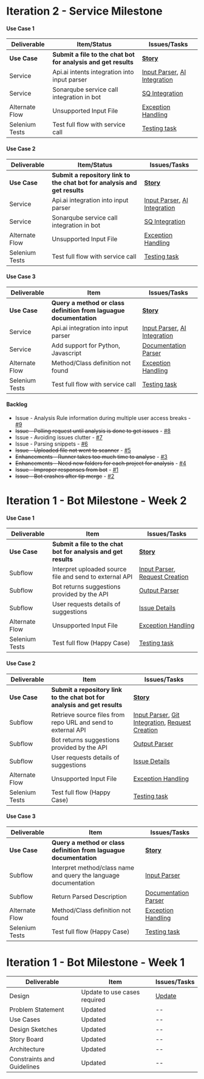 # Iteration 2 - Service Milestone

#### Use Case 1

| Deliverable   | Item/Status   |  Issues/Tasks
| ------------- | ------------  |  ------------
| **Use Case**      | **Submit a file to the chat bot for analysis and get results**           | [**Story**](https://trello.com/c/Wj98wJAI)
| Service      | Api.ai intents integration into input parser           |  [Input Parser](https://trello.com/c/H8rhqRmx), [AI Integration](https://trello.com/c/daTExnzq)
| Service      | Sonarqube service call integration in bot          |  [SQ Integration](https://trello.com/c/1ihoo0cW)
| Alternate Flow      | Unsupported Input File             |  [Exception Handling](https://trello.com/c/LbG7Blsj)
| Selenium Tests| Test full flow with service call    | [Testing task](https://trello.com/c/SdpXvI11)

#### Use Case 2

| Deliverable   | Item/Status   |  Issues/Tasks
| ------------- | ------------  |  ------------
| **Use Case**      | **Submit a repository link to the chat bot for analysis and get results**           | [**Story**](https://trello.com/c/Wj98wJAI)
| Service      | Api.ai integration into input parser           |  [Input Parser](https://trello.com/c/H8rhqRmx), [AI Integration](https://trello.com/c/daTExnzq)
| Service      | Sonarqube service call integration in bot          |  [SQ Integration](https://trello.com/c/1ihoo0cW)
| Alternate Flow      | Unsupported Input File             |  [Exception Handling](https://trello.com/c/LbG7Blsj)
| Selenium Tests| Test full flow with service call    | [Testing task](https://trello.com/c/SdpXvI11)

#### Use Case 3

| Deliverable   | Item   |  Issues/Tasks
| ------------- | ------------  |  ------------
| **Use Case**      | **Query a method or class definition from laguague documentation**           | [**Story**](https://trello.com/c/MB3iZTAW)
| Service      | Api.ai integration into input parser           |  [Input Parser](https://trello.com/c/H8rhqRmx), [AI Integration](https://trello.com/c/daTExnzq)
| Service      | Add support for Python, Javascript |  [Documentation Parser](https://trello.com/c/wYzh34Ib)
| Alternate Flow      | Method/Class definition not found             |  [Exception Handling](https://trello.com/c/LbG7Blsj)
| Selenium Tests| Test full flow with service call    | [Testing task](https://trello.com/c/SdpXvI11)

#### Backlog

* Issue - Analysis Rule information during multiple user access breaks - [#9](https://github.ncsu.edu/rcoutin/BOT/issues/9)
* ~~Issue - Polling request until analysis is done to get issues~~ - [#8](https://github.ncsu.edu/rcoutin/BOT/issues/8)
* Issue - Avoiding issues clutter - [#7](https://github.ncsu.edu/rcoutin/BOT/issues/7)
* Issue - Parsing snippets - [#6](https://github.ncsu.edu/rcoutin/BOT/issues/6)
* ~~Issue - Uploaded file not went to scanner~~ - [#5](https://github.ncsu.edu/rcoutin/BOT/issues/5)
* ~~Enhancements - Runner takes too much time to analyse~~ - [#3](https://github.ncsu.edu/rcoutin/BOT/issues/3)
* ~~Enhancements - Need new folders for each project for analysis~~ - [#4](https://github.ncsu.edu/rcoutin/BOT/issues/4)
* ~~Issue - Improper responses from bot~~ - [#1](https://github.ncsu.edu/rcoutin/BOT/issues/1)
* ~~Issue - Bot crashes after tip merge~~ - [#2](https://github.ncsu.edu/rcoutin/BOT/issues/2)



# Iteration 1 - Bot Milestone - Week 2

#### Use Case 1

| Deliverable   | Item   |  Issues/Tasks
| ------------- | ------------  |  ------------
| **Use Case**      | **Submit a file to the chat bot for analysis and get results**           | [**Story**](https://trello.com/c/Wj98wJAI)
| Subflow      | Interpret uploaded source file and send to external API            |  [Input Parser](https://trello.com/c/H8rhqRmx), [Request Creation](https://trello.com/c/eW4YRgTj)
| Subflow      | Bot returns suggestions provided by the API          |  [Output Parser](https://trello.com/c/UHEcMlRu)
| Subflow      | User requests details of suggestions          |  [Issue Details](https://trello.com/c/MDK8sbpS)
| Alternate Flow      | Unsupported Input File             |  [Exception Handling](https://trello.com/c/LbG7Blsj)
| Selenium Tests| Test full flow (Happy Case)    | [Testing task](https://trello.com/c/SdpXvI11)

#### Use Case 2

| Deliverable   | Item   |  Issues/Tasks
| ------------- | ------------  |  ------------
| **Use Case**      | **Submit a repository link to the chat bot for analysis and get results**           | [**Story**](https://trello.com/c/5m8WI2WU)
| Subflow      | Retrieve source files from repo URL and send to external API            |  [Input Parser](https://trello.com/c/H8rhqRmx), [Git Integration](https://trello.com/c/4ghjOzwg), [Request Creation](https://trello.com/c/eW4YRgTj)
| Subflow      | Bot returns suggestions provided by the API          |  [Output Parser](https://trello.com/c/UHEcMlRu)
| Subflow      | User requests details of suggestions          |  [Issue Details](https://trello.com/c/MDK8sbpS)
| Alternate Flow      | Unsupported Input File             |  [Exception Handling](https://trello.com/c/LbG7Blsj)
| Selenium Tests| Test full flow (Happy Case)    | [Testing task](https://trello.com/c/SdpXvI11)

#### Use Case 3

| Deliverable   | Item   |  Issues/Tasks
| ------------- | ------------  |  ------------
| **Use Case**      | **Query a method or class definition from laguague documentation**           | [**Story**](https://trello.com/c/MB3iZTAW)
| Subflow      | Interpret method/class name and query the language documentation |  [Input Parser](https://trello.com/c/H8rhqRmx)
| Subflow      | Return Parsed Description         |  [Documentation Parser](https://trello.com/c/wYzh34Ib)
| Alternate Flow      | Method/Class definition not found             |  [Exception Handling](https://trello.com/c/LbG7Blsj)
| Selenium Tests| Test full flow (Happy Case)    | [Testing task](https://trello.com/c/SdpXvI11)


# Iteration 1 - Bot Milestone - Week 1

| Deliverable   | Item   |  Issues/Tasks
| ------------- | ------------  |  ------------
| Design       | Update to use cases required        | [Update](https://trello.com/c/1Y2mgxgs)
| Problem Statement      | Updated          |  --
| Use Cases     | Updated   |  --
| Design Sketches    | Updated            |  --
| Story Board     | Updated      | --
| Architecture    | Updated        | --
| Constraints and Guidelines| Updated    | --
